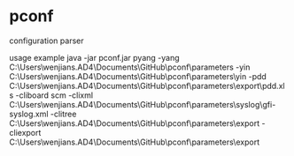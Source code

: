 pconf
=====

configuration parser

usage example 
java -jar pconf.jar pyang 
        -yang C:\Users\wenjians.AD4\Documents\GitHub\pconf\parameters 
        -yin C:\Users\wenjians.AD4\Documents\GitHub\pconf\parameters\yin
        -pdd C:\Users\wenjians.AD4\Documents\GitHub\pconf\parameters\export\pdd.xls
        -cliboard scm
        -clixml C:\Users\wenjians.AD4\Documents\GitHub\pconf\parameters\syslog\gfi-syslog.xml
        -clitree C:\Users\wenjians.AD4\Documents\GitHub\pconf\parameters\export
        -cliexport C:\Users\wenjians.AD4\Documents\GitHub\pconf\parameters\export
